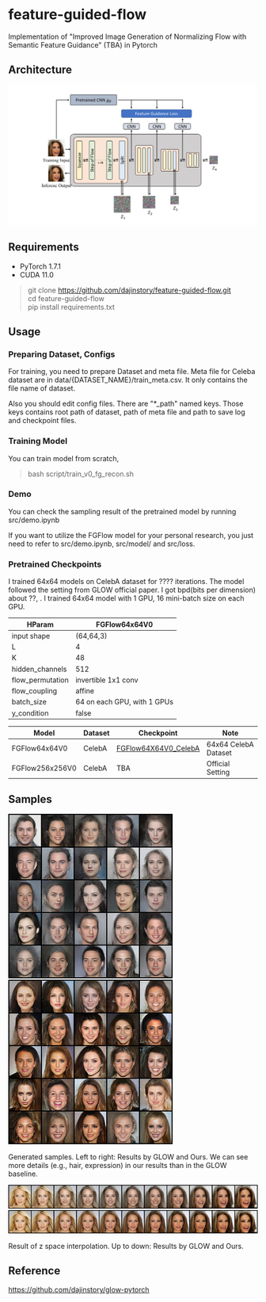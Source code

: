 # feature-guided-flow

Implementation of "Improved Image Generation of Normalizing Flow with Semantic Feature Guidance" (TBA) in Pytorch

## Architecture

![Overall Architecture](doc/architecture.png)

## Requirements

- PyTorch 1.7.1
- CUDA 11.0

> git clone https://github.com/dajinstory/feature-guided-flow.git <br/>
> cd feature-guided-flow <br/>
> pip install requirements.txt <br/>

## Usage

### Preparing Dataset, Configs

For training, you need to prepare Dataset and meta file. Meta file for Celeba dataset are in data/{DATASET_NAME}/train_meta.csv. It only contains the file name of dataset.

Also you should edit config files. There are "*_path" named keys. Those keys contains root path of dataset, path of meta file and path to save log and checkpoint files.

### Training Model

You can train model from scratch,
> bash script/train_v0_fg_recon.sh <br/>

### Demo

You can check the sampling result of the pretrained model by running src/demo.ipynb

If you want to utilize the FGFlow model for your personal research, you just need to refer to src/demo.ipynb, src/model/ and src/loss.

### Pretrained Checkpoints

I trained 64x64 models on CelebA dataset for ???? iterations. The model followed the setting from GLOW official paper. I got bpd(bits per dimension) about ??,  . I trained 64x64 model with 1 GPU, 16 mini-batch size on each GPU. 

|      HParam       |          FGFlow64x64V0          |
| ----------------- | ----------------------------- |
| input shape       | (64,64,3)                     |
| L                 | 4                             |
| K                 | 48                            |
| hidden_channels   | 512                           |
| flow_permutation  | invertible 1x1 conv           |
| flow_coupling     | affine                        |
| batch_size        | 64 on each GPU, with 1 GPUs   |
| y_condition       | false                         |

|     Model     |   Dataset   |                              Checkpoint                                     |          Note         |
| ------------- | ----------- | --------------------------------------------------------------------------- | --------------------- |
| FGFlow64x64V0   | CelebA      | [FGFlow64X64V0_CelebA](TBA)  | 64x64 CelebA Dataset   |
| FGFlow256x256V0 | CelebA      | TBA  | Official Setting      |

## Samples

![Sample from GLOW](doc/samples_glow.png)
![Sample from FGFlow](doc/samples_fgflow.png)

Generated samples. Left to right: Results by GLOW and Ours. We can see more details (e.g., hair, expression) in our results than in the GLOW baseline.

![Interpolation Result from GLOW](doc/interpolation_glow.png)
![Interpolation Result from FGFlow](doc/interpolation_fgflow.png)

Result of z space interpolation. Up to down: Results by GLOW and Ours.


## Reference
https://github.com/dajinstory/glow-pytorch <br/>

